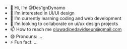 - 👋 Hi, I’m @Des1gnDynamo
- 👀 I’m interested in UI/UI design
- 🌱 I’m currently learning coding and web development
- 💞️ I’m looking to collaborate on ui/ux design projects
- 📫 How to reach me oluwadipedavidseun@gmail.com
- 😄 Pronouns: ...
- ⚡ Fun fact: ...

<!---
Des1gnDynamo/Des1gnDynamo is a ✨ special ✨ repository because its `README.md` (this file) appears on your GitHub profile.
You can click the Preview link to take a look at your changes.
--->
